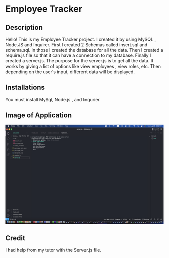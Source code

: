 # Employee Tracker
## Description
Hello! This is my Employee Tracker project. I created it by using MySQL , Node.JS and Inquirer. First I created 2 Schemas called insert.sql and schema.sql. In those I created the database for all the data. Then I created a require.js file so that it can have a connection to my database. Finally I created a server.js. The purpose for the server.js is to get all the data. It works by giving a list of options like view employees , view roles, etc.
Then depending on the user's input, different data will be displayed. 
## Installations
You must install MySql, Node.js , and Inqurier.
## Image of Application
![Alt text](<Screenshot 2023-08-29 at 5.32.59 PM.png>)
## Credit
I had help from my tutor with the Server.js file.